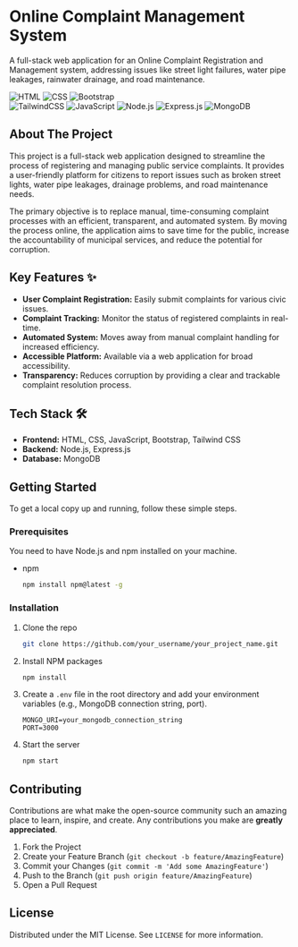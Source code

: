 # Online Complaint Management System

A full-stack web application for an Online Complaint Registration and Management system, addressing issues like street light failures, water pipe leakages, rainwater drainage, and road maintenance.

![HTML](https://img.shields.io/badge/HTML5-E34F26?style=for-the-badge&logo=html5&logoColor=white) 
![CSS](https://img.shields.io/badge/CSS3-1572B6?style=for-the-badge&logo=css3&logoColor=white) 
![Bootstrap](https://img.shields.io/badge/Bootstrap-563D7C?style=for-the-badge&logo=bootstrap&logoColor=white)  
![TailwindCSS](https://img.shields.io/badge/tailwindcss-%2338B2AC.svg?style=for-the-badge&logo=tailwind-css&logoColor=white)
![JavaScript](https://img.shields.io/badge/JavaScript-323330?style=for-the-badge&logo=javascript&logoColor=F7DF1E) 
![Node.js](https://img.shields.io/badge/Node.js-43853D?style=for-the-badge&logo=node.js&logoColor=white) 
![Express.js](https://img.shields.io/badge/Express.js-404D59?style=for-the-badge)
![MongoDB](https://img.shields.io/badge/MongoDB-4EA94B?style=for-the-badge&logo=mongodb&logoColor=white)

## About The Project

This project is a full-stack web application designed to streamline the process of registering and managing public service complaints. It provides a user-friendly platform for citizens to report issues such as broken street lights, water pipe leakages, drainage problems, and road maintenance needs.

The primary objective is to replace manual, time-consuming complaint processes with an efficient, transparent, and automated system. By moving the process online, the application aims to save time for the public, increase the accountability of municipal services, and reduce the potential for corruption.

## Key Features ✨

-   **User Complaint Registration:** Easily submit complaints for various civic issues.
-   **Complaint Tracking:** Monitor the status of registered complaints in real-time.
-   **Automated System:** Moves away from manual complaint handling for increased efficiency.
-   **Accessible Platform:** Available via a web application for broad accessibility.
-   **Transparency:** Reduces corruption by providing a clear and trackable complaint resolution process.

## Tech Stack 🛠️

-   **Frontend:** HTML, CSS, JavaScript, Bootstrap, Tailwind CSS
-   **Backend:** Node.js, Express.js
-   **Database:** MongoDB

## Getting Started

To get a local copy up and running, follow these simple steps.

### Prerequisites

You need to have Node.js and npm installed on your machine.
* npm
  ```sh
  npm install npm@latest -g
  ```

### Installation

1.  Clone the repo
    ```sh
    git clone https://github.com/your_username/your_project_name.git
    ```
2.  Install NPM packages
    ```sh
    npm install
    ```
3.  Create a `.env` file in the root directory and add your environment variables (e.g., MongoDB connection string, port).
    ```
    MONGO_URI=your_mongodb_connection_string
    PORT=3000
    ```
4.  Start the server
    ```sh
    npm start
    ```

## Contributing

Contributions are what make the open-source community such an amazing place to learn, inspire, and create. Any contributions you make are **greatly appreciated**.

1.  Fork the Project
2.  Create your Feature Branch (`git checkout -b feature/AmazingFeature`)
3.  Commit your Changes (`git commit -m 'Add some AmazingFeature'`)
4.  Push to the Branch (`git push origin feature/AmazingFeature`)
5.  Open a Pull Request

## License

Distributed under the MIT License. See `LICENSE` for more information.

